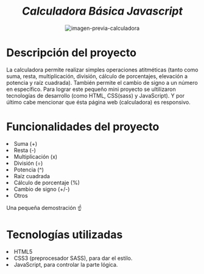 <h1 align="center"><em> Calculadora Básica Javascript </em></h1>

<p align="center">
  <img src="https://user-images.githubusercontent.com/35185115/208545426-8f3139c7-8adf-4ca0-823f-ef596bd8dec4.gif" alt="imagen-previa-calculadora">
</p>

<h1>Descripción del proyecto</h1>
<p> La calculadora permite realizar simples operaciones atitméticas (tanto como suma, resta, multiplicación, división, cálculo de porcentajes, elevación a potencia y 
    raíz cuadrada). También permite el cambio de signo a un número en específico.
    Para lograr este pequeño mini proyecto se ultilizaron tecnologías de desarrollo (como HTML, CSS(sass) y JavaScript). Y por último cabe mencionar que ésta página web (calculadora) es responsivo.</p>
<h1>Funcionalidades del proyecto</h1>
  <li>Suma (+)</li>
  <li>Resta (-)</li>
  <li>Multiplicación (x)</li>
  <li>División (÷)</li>
  <li>Potencia (^)</li>
  <li>Raíz cuadrada</li>
  <li>Cálculo de porcentaje (%)</li>
  <li>Cambio de signo (+/-)</li>
  <li>Otros</li>
  
  <p>Una pequeña demostración ☝️</p>

<h1>Tecnologías utilizadas</h1>
  <li>HTML5</li>
  <li>CSS3 (preprocesador SASS), para dar el estilo.</li>
  <li>JavaScript, para controlar la parte lógica.</li>
  
  
 
  
